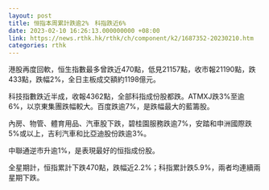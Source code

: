 ```yaml
---
layout: post
title: 恒指本周累計跌逾2%　科指跌近6%
date: 2023-02-10 16:26:13.000000000 +08:00
link: https://news.rthk.hk/rthk/ch/component/k2/1687352-20230210.htm
categories: rthk
---
```


港股再度回軟，恒生指數最多曾跌近470點，低見21157點，收市報21190點，跌433點，跌幅2%，全日主板成交額約1198億元。

科技指數跌近半成，收報4362點，全部科指成份股都跌。ATMXJ跌3%至逾6%，以京東集團跌幅較大。百度跌逾7%，是跌幅最大的藍籌股。

內房、物管、體育用品、汽車股下跌，碧桂園服務跌逾7%，安踏和申洲國際跌5%或以上，吉利汽車和比亞迪股份跌逾3%。

中聯通逆市升逾1%，是表現最好的恒指成份股。

全星期計，恒指累計下跌470點，跌幅近2.2%；科指累計跌5.9%，兩者均連續兩星期下跌。

